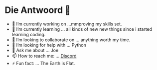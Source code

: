 # Die Antwoord 👋

- 🔭 I’m currently working on ...mmproving my skills set.
- 🌱 I’m currently learning ... all kinds of new new things since i started learning coding.
- 👯 I’m looking to collaborate on ... anything worth my time.
- 🤔 I’m looking for help with ... Python
- 💬 Ask me about ... Joe
- 📫 How to reach me: ... [Discord](https://dsc.gg/dso)
- ⚡ Fun fact: ... The Earth is Flat.

<!--
**Die-Antwoord/die-antwoord** is a ✨ _special_ ✨ repository because its `README.md` (this file) appears on your GitHub profile.
-->